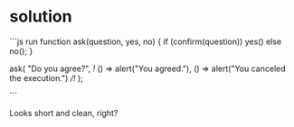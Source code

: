 # solution

\`\`\`js run function ask\(question, yes, no\) { if \(confirm\(question\)\) yes\(\) else no\(\); }

ask\( "Do you agree?", _!_ \(\) =&gt; alert\("You agreed."\), \(\) =&gt; alert\("You canceled the execution."\) _/!_ \);

\`\`\`

Looks short and clean, right?

